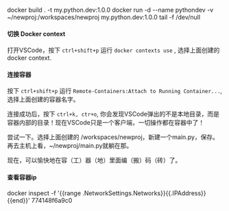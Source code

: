 docker build . -t my.python.dev:1.0.0
docker run -d --name pythondev -v ~/newproj:/workspaces/newproj my.python.dev:1.0.0 tail -f /dev/null

#### 切换 Docker context

打开VSCode，按下 `ctrl+shift+p` 运行 `docker contexts use` , 选择上面创建的docker context.

#### 连接容器

按下 `ctrl+shift+p` 运行 `Remote-Containers:Attach to Running Container...`, 选择上面创建的容器名字。

连接成功后，按下 `ctrl+k, ctr+o`, 你会发现VSCode弹出的不是本地目录，而是容器内部的目录！现在VSCode只是一个客户端，一切操作都在容器中了！

尝试一下。选择上面创建的 /workspaces/newproj，新建一个main.py，保存。再去主机上看，~/newproj/main.py就躺在那。

现在，可以愉快地在容（工）器（地）里面编（搬）码（砖）了。

#### 查看容器ip
docker inspect -f '{{range .NetworkSettings.Networks}}{{.IPAddress}}{{end}}' 774148f6a9c0